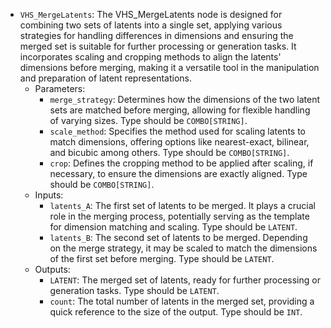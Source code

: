 - `VHS_MergeLatents`: The VHS_MergeLatents node is designed for combining two sets of latents into a single set, applying various strategies for handling differences in dimensions and ensuring the merged set is suitable for further processing or generation tasks. It incorporates scaling and cropping methods to align the latents' dimensions before merging, making it a versatile tool in the manipulation and preparation of latent representations.
    - Parameters:
        - `merge_strategy`: Determines how the dimensions of the two latent sets are matched before merging, allowing for flexible handling of varying sizes. Type should be `COMBO[STRING]`.
        - `scale_method`: Specifies the method used for scaling latents to match dimensions, offering options like nearest-exact, bilinear, and bicubic among others. Type should be `COMBO[STRING]`.
        - `crop`: Defines the cropping method to be applied after scaling, if necessary, to ensure the dimensions are exactly aligned. Type should be `COMBO[STRING]`.
    - Inputs:
        - `latents_A`: The first set of latents to be merged. It plays a crucial role in the merging process, potentially serving as the template for dimension matching and scaling. Type should be `LATENT`.
        - `latents_B`: The second set of latents to be merged. Depending on the merge strategy, it may be scaled to match the dimensions of the first set before merging. Type should be `LATENT`.
    - Outputs:
        - `LATENT`: The merged set of latents, ready for further processing or generation tasks. Type should be `LATENT`.
        - `count`: The total number of latents in the merged set, providing a quick reference to the size of the output. Type should be `INT`.
